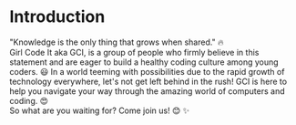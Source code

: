 # Introduction

"Knowledge is the only thing that grows when shared." 🔥  <br/>
Girl Code It aka GCI, is a group of people who firmly believe in this statement and are eager to build a healthy coding culture among young  coders. 😃  In a world teeming with possibilities due to the rapid growth of technology everywhere, let's not get left behind in the rush! GCI is here to help you navigate your way through the amazing world of computers and coding. 😍  <br/>
So what are you waiting for? Come join us! 😊 ✨ 
